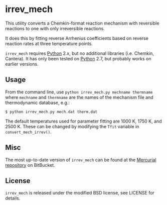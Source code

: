 irrev_mech
=======

This utility converts a Chemkin-format reaction mechanism with reversible reactions to one with only irreversible reactions.

It does this by fitting reverse Arrhenius coefficients based on reverse reaction rates at three temperature points.

`irrev_mech` requires [Python] 2.x, but no additional libraries (i.e. Chemkin, Cantera). It has only been tested on [Python] 2.7, but probably works on earlier versions.

[Python]: http://python.org/

Usage
-------

From the command line, use `python irrev_mech.py mechname thermname` where `mechname` and `thermname` are the names of the mechanism file and thermodynamic database, e.g.:

    $ python irrev_mech.py mech.dat therm.dat

The default temperatures used for parameter fitting are 1000 K, 1750 K, and 2500 K. These can be changed by modifying the `Tfit` variable in `convert_mech_irrev()`.

Misc
-------

The most up-to-date version of `irrev_mech` can be found at the [Mercurial repository][] on BitBucket.

[Mercurial repository]: https://bitbucket.org/kyleniemeyer/irrev_mech/

License
-------

`irrev_mech` is released under the modified BSD license, see LICENSE for details.